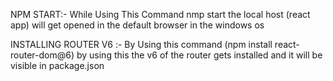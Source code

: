 NPM START:- While Using This Command nmp start the local host (react app) will get opened in the 
default browser in the windows os

INSTALLING ROUTER V6 :- By Using this command (npm install react-router-dom@6)
by using this the v6 of the router gets installed and it will be visible in package.json
